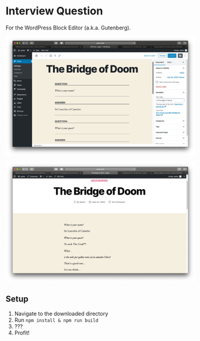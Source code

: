 # Interview Question

For the WordPress Block Editor (a.k.a. Gutenberg).

![Screenshot of block editor](screenshot-back.png)

![Screenshot of website](screenshot-front.png)

## Setup

1. Navigate to the downloaded directory
2. Run `npm install & npm run build`
3. ???
4. Profit!
